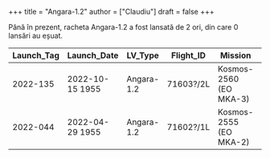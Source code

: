 +++
title = "Angara-1.2"
author = ["Claudiu"]
draft = false
+++

Până în prezent, racheta Angara-1.2 a fost lansată de 2 ori, din care 0 lansări au eșuat.

| Launch_Tag | Launch_Date     | LV_Type    | Flight_ID | Mission                | Launch_Site  | Country | Outcome |
|------------|-----------------|------------|-----------|------------------------|--------------|---------|---------|
| 2022-135   | 2022-10-15 1955 | Angara-1.2 | 71603?/2L | Kosmos-2560 (EO MKA-3) | GIK-1 LC35/1 | RU      | S       |
| 2022-044   | 2022-04-29 1955 | Angara-1.2 | 71602?/1L | Kosmos-2555 (EO MKA-2) | GIK-1 LC35/1 | RU      | S       |
